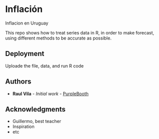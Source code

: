 # Inflación
Inflacion en Uruguay

This repo shows how to treat series data in R, in order to make forecast, using different methods to be accurate as possible.

## Deployment

Uploade the file, data, and run R code


## Authors

* **Raul Vila** - *Initial work* - [PurpleBooth](https://www.linkedin.com/in/raulvila1/)

## Acknowledgments

* Guillermo, best teacher
* Inspiration
* etc
